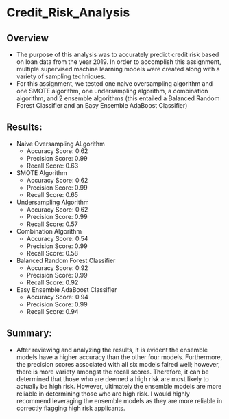 # Credit_Risk_Analysis
## Overview 
   * The purpose of this analysis was to accurately predict credit risk based on loan data from the year 2019. In order to accomplish this assignment, multiple supervised machine learning models were created along with a variety of sampling techniques.
   * For this assignment, we tested one naive oversampling algorithm and one SMOTE algorithm, one undersampling algorithm, a combination algorithm, and 2 ensemble algorithms (this entailed a Balanced Random Forest Classifier and an Easy Ensemble AdaBoost Classifier)

## Results:
   * Naive Oversampling ALgorithm
     * Accuracy Score: 0.62
     * Precision Score: 0.99
     * Recall Score: 0.63
   * SMOTE Algorithm
     * Accuracy Score: 0.62
     * Precision Score: 0.99
     * Recall Score: 0.65
   * Undersampling Algorithm
     * Accuracy Score: 0.62
     * Precision Score: 0.99
     * Recall Score: 0.57
   * Combination Algorithm
     * Accuracy Score: 0.54
     * Precision Score: 0.99
     * Recall Score: 0.58
   * Balanced Random Forest Classifier
     * Accuracy Score: 0.92
     * Precision Score: 0.99
     * Recall Score: 0.92
   * Easy Ensemble AdaBoost Classifier
     * Accuracy Score: 0.94
     * Precision Score: 0.99
     * Recall Score: 0.94

## Summary:
   * After reviewing and analyzing the results, it is evident the ensemble models have a higher accuracy than the other four models. Furthermore, the precision scores associated with all six models faired well; however, there is more variety amongst the recall scores. Therefore, it can be determined that those who are deemed a high risk are most likely to actually be high risk. However, ultimately the ensemble models are more reliable in determining those who are high risk. I would highly recommend leveraging the ensemble models as they are more reliable in correctly flagging high risk applicants.
